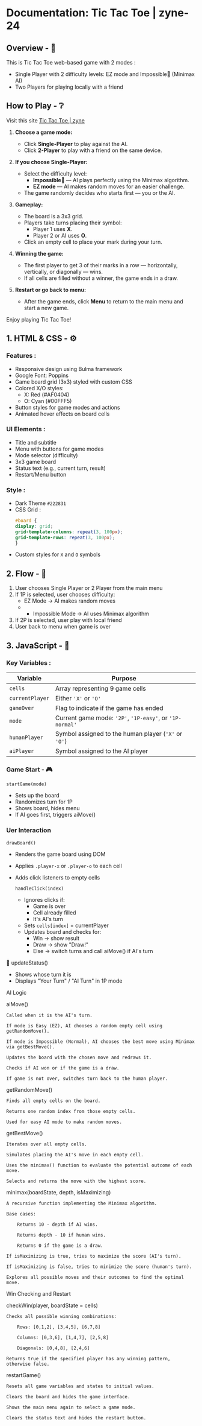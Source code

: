# Documentation: Tic Tac Toe | zyne-24
## Overview - 📌
This is Tic Tac Toe web-based game with 2 modes :
- Single Player with 2 difficulty levels: EZ mode and Impossible🗿 (Minimax AI)
- Two Players for playing locally with a friend

## How to Play - ❔

Visit this site [Tic Tac Toe | zyne](https://zyne-24.github.io/G-Tic.Tac.Toe/)

1. **Choose a game mode:**
   - Click **Single-Player** to play against the AI.
   - Click **2-Player** to play with a friend on the same device.

2. **If you choose Single-Player:**
   - Select the difficulty level:
     - **Impossible🗿** — AI plays perfectly using the Minimax algorithm.
     - **EZ mode** — AI makes random moves for an easier challenge.
   - The game randomly decides who starts first — you or the AI.

3. **Gameplay:**
   - The board is a 3x3 grid.
   - Players take turns placing their symbol:
     - Player 1 uses **X**.
     - Player 2 or AI uses **O**.
   - Click an empty cell to place your mark during your turn.

4. **Winning the game:**
   - The first player to get 3 of their marks in a row — horizontally, vertically, or diagonally — wins.
   - If all cells are filled without a winner, the game ends in a draw.

5. **Restart or go back to menu:**
   - After the game ends, click **Menu** to return to the main menu and start a new game.

Enjoy playing Tic Tac Toe!



## 1. HTML & CSS - ⚙️
### Features :
- Responsive design using Bulma framework
- Google Font: Poppins
- Game board grid (3x3) styled with custom CSS
- Colored X/O styles:
  - X: Red (#AF0404)
  - O: Cyan (#00FFF5)
- Button styles for game modes and actions
- Animated hover effects on board cells

### UI Elements :
- Title and subtitle
- Menu with buttons for game modes
- Mode selector (difficulty)
- 3x3 game board
- Status text (e.g., current turn, result)
- Restart/Menu button

### Style :
- Dark Theme ```#222831```
- CSS Grid :
  ``` CSS
  #board {
  display: grid;
  grid-template-columns: repeat(3, 100px);
  grid-template-rows: repeat(3, 100px);
  }
- Custom styles for ```X``` and ```O``` symbols

## 2. Flow - 🔁
1. User chooses Single Player or 2 Player from the main menu
2. If 1P is selected, user chooses difficulty:
   - EZ Mode → AI makes random moves
   - - Impossible Mode → AI uses Minimax algorithm
3. If 2P is selected, user play with local friend
4. User back to menu when game is over

## 3. JavaScript - 🧠
### Key Variables :
| Variable        | Purpose                                      |
|-----------------|----------------------------------------------|
| `cells`         | Array representing 9 game cells              |
| `currentPlayer` | Either `'X'` or `'O'`                        |
| `gameOver`      | Flag to indicate if the game has ended       |
| `mode`          | Current game mode: `'2P'`, `'1P-easy'`, or `'1P-normal'` |
| `humanPlayer`   | Symbol assigned to the human player (`'X'` or `'O'`) |
| `aiPlayer`      | Symbol assigned to the AI player             |

### Game Start - 🎮
```startGame(mode)```
- Sets up the board
- Randomizes turn for 1P
- Shows board, hides menu
- If AI goes first, triggers aiMove()

### Uer Interaction
```drawBoard()```
- Renders the game board using DOM
- Applies ```.player-x``` or ```.player-o``` to each cell
- Adds click listeners to empty cells

  ```handleClick(index)```
  - Ignores clicks if:
    - Game is over
    - Cell already filled
    - It's AI's turn
  - Sets ```cells[index]``` = currentPlayer
  - Updates board and checks for:
      - Win → show result
      - Draw → show "Draw!"
      - Else → switch turns and call aiMove() if AI's turn

📣 updateStatus()
  - Shows whose turn it is
  - Displays "Your Turn" / "AI Turn" in 1P mode

AI Logic

aiMove()

    Called when it is the AI's turn.

    If mode is Easy (EZ), AI chooses a random empty cell using getRandomMove().

    If mode is Impossible (Normal), AI chooses the best move using Minimax via getBestMove().

    Updates the board with the chosen move and redraws it.

    Checks if AI won or if the game is a draw.

    If game is not over, switches turn back to the human player.

getRandomMove()

    Finds all empty cells on the board.

    Returns one random index from those empty cells.

    Used for easy AI mode to make random moves.

getBestMove()

    Iterates over all empty cells.

    Simulates placing the AI's move in each empty cell.

    Uses the minimax() function to evaluate the potential outcome of each move.

    Selects and returns the move with the highest score.

minimax(boardState, depth, isMaximizing)

    A recursive function implementing the Minimax algorithm.

    Base cases:

        Returns 10 - depth if AI wins.

        Returns depth - 10 if human wins.

        Returns 0 if the game is a draw.

    If isMaximizing is true, tries to maximize the score (AI's turn).

    If isMaximizing is false, tries to minimize the score (human's turn).

    Explores all possible moves and their outcomes to find the optimal move.

Win Checking and Restart

checkWin(player, boardState = cells)

    Checks all possible winning combinations:

        Rows: [0,1,2], [3,4,5], [6,7,8]

        Columns: [0,3,6], [1,4,7], [2,5,8]

        Diagonals: [0,4,8], [2,4,6]

    Returns true if the specified player has any winning pattern, otherwise false.

restartGame()

    Resets all game variables and states to initial values.

    Clears the board and hides the game interface.

    Shows the main menu again to select a game mode.

    Clears the status text and hides the restart button.

